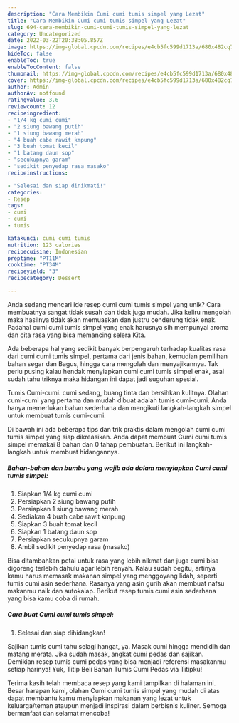 ```yaml
---
description: "Cara Membikin Cumi cumi tumis simpel yang Lezat"
title: "Cara Membikin Cumi cumi tumis simpel yang Lezat"
slug: 694-cara-membikin-cumi-cumi-tumis-simpel-yang-lezat
category: Uncategorized
date: 2022-03-22T20:38:05.857Z
image: https://img-global.cpcdn.com/recipes/e4cb5fc599d1713a/680x482cq70/cumi-cumi-tumis-simpel-foto-resep-utama.jpg
hideToc: false
enableToc: true
enableTocContent: false
thumbnail: https://img-global.cpcdn.com/recipes/e4cb5fc599d1713a/680x482cq70/cumi-cumi-tumis-simpel-foto-resep-utama.jpg
cover: https://img-global.cpcdn.com/recipes/e4cb5fc599d1713a/680x482cq70/cumi-cumi-tumis-simpel-foto-resep-utama.jpg
author: Admin
authorAv: notfound
ratingvalue: 3.6
reviewcount: 12
recipeingredient:
- "1/4 kg cumi cumi"
- "2 siung bawang putih"
- "1 siung bawang merah"
- "4 buah cabe rawit kmpung"
- "3 buah tomat kecil"
- "1 batang daun sop"
- "secukupnya garam"
- "sedikit penyedap rasa masako"
recipeinstructions:

- "Selesai dan siap dinikmati!"
categories:
- Resep
tags:
- cumi
- cumi
- tumis

katakunci: cumi cumi tumis 
nutrition: 123 calories
recipecuisine: Indonesian
preptime: "PT11M"
cooktime: "PT34M"
recipeyield: "3"
recipecategory: Dessert

---
```





Anda sedang mencari ide resep cumi cumi tumis simpel yang unik? Cara membuatnya sangat tidak susah dan tidak juga mudah. Jika keliru mengolah maka hasilnya tidak akan memuaskan dan justru cenderung tidak enak. Padahal cumi cumi tumis simpel yang enak harusnya sih mempunyai aroma dan cita rasa yang bisa memancing selera Kita.





Ada beberapa hal yang sedikit banyak berpengaruh terhadap kualitas rasa dari cumi cumi tumis simpel, pertama dari jenis bahan, kemudian pemilihan bahan segar dan Bagus, hingga cara mengolah dan menyajikannya. Tak perlu pusing kalau hendak menyiapkan cumi cumi tumis simpel enak,      asal sudah tahu triknya maka hidangan ini dapat jadi suguhan spesial.














Tumis Cumi-cumi. cumi sedang, buang tinta dan bersihkan kulitnya. Olahan cumi-cumi yang pertama dan mudah dibuat adalah tumis cumi-cumi. Anda hanya memerlukan bahan sederhana dan mengikuti langkah-langkah simpel untuk membuat tumis cumi-cumi.






Di bawah ini ada beberapa tips dan trik praktis dalam mengolah cumi cumi tumis simpel yang siap dikreasikan. Anda dapat membuat Cumi cumi tumis simpel memakai 8 bahan dan 0 tahap pembuatan. Berikut ini langkah-langkah untuk membuat hidangannya.

<!--inarticleads1-->

##### Bahan-bahan dan bumbu yang wajib ada dalam menyiapkan Cumi cumi tumis simpel:

1. Siapkan 1/4 kg cumi cumi
1. Persiapkan 2 siung bawang putih
1. Persiapkan 1 siung bawang merah
1. Sediakan 4 buah cabe rawit kmpung
1. Siapkan 3 buah tomat kecil
1. Siapkan 1 batang daun sop
1. Persiapkan secukupnya garam
1. Ambil sedikit penyedap rasa (masako)


Bisa ditambahkan petai untuk rasa yang lebih nikmat dan juga cumi bisa digoreng terlebih dahulu agar lebih renyah. Kalau sudah begitu, artinya kamu harus memasak makanan simpel yang menggoyang lidah, seperti tumis cumi asin sederhana. Rasanya yang asin gurih akan membuat nafsu makanmu naik dan autokalap. Berikut resep tumis cumi asin sederhana yang bisa kamu coba di rumah. 

<!--inarticleads2-->

##### Cara buat Cumi cumi tumis simpel:


1. Selesai dan siap dihidangkan!

Sajikan tumis cumi tahu selagi hangat, ya. Masak cumi hingga mendidih dan matang merata. Jika sudah masak, angkat cumi pedas dan sajikan. Demikian resep tumis cumi pedas yang bisa menjadi referensi masakanmu setiap harinya! Yuk, Titip Beli Bahan Tumis Cumi Pedas via Titipku! 

Terima kasih telah membaca resep yang kami tampilkan di halaman ini. Besar harapan kami, olahan Cumi cumi tumis simpel yang mudah di atas dapat membantu kamu menyiapkan makanan yang lezat untuk keluarga/teman ataupun menjadi inspirasi dalam berbisnis kuliner. Semoga bermanfaat dan selamat mencoba!

